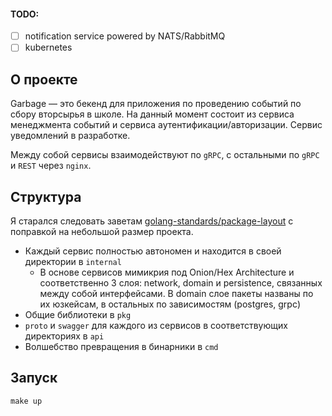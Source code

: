 #### TODO:

- [ ] notification service powered by NATS/RabbitMQ
- [ ] kubernetes

О проекте
---------
Garbage
 — это бекенд для приложения по проведению событий по сбору вторсырья в школе. На данный момент состоит из сервиса 
менеджмента событий и сервиса аутентификации/авторизации. Сервис уведомлений в разработке.

Между собой сервисы взаимодействуют по `gRPC`, с остальными по `gRPC` и `REST` через `nginx`.

Структура
---------
Я старался следовать заветам [golang-standards/package-layout](https://github.com/golang-standards/project-layout
) с поправкой на небольшой размер проекта.


- Каждый сервис полностью автономен и находится в своей директории в `internal`
    - В основе сервисов мимикрия под Onion/Hex Architecture и соответственно 3 слоя: network, domain
    и persistence, связанных между собой интерфейсами. В domain
     слое пакеты названы по их юзкейсам, в остальных по зависимостям (postgres, grpc)
- Общие библиотеки в `pkg`
- `proto` и `swagger` для каждого из сервисов в соответствующих директориях в `api`
- Волшебство превращения в бинарники в `cmd`

Запуск
------
`make up`